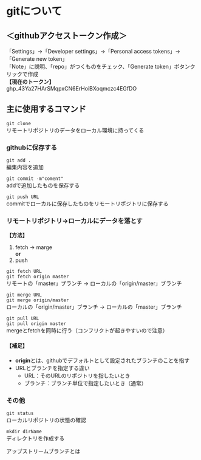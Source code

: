 # gitについて

## ＜githubアクセストークン作成＞<br>
「Settings」→「Developer settings」→「Personal access tokens」→「Generate new token」<br>
「Note」に説明、「repo」がつくものをチェック、「Generate token」ボタンクリックで作成<br>
**【現在のトークン】**<br>
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

## 主に使用するコマンド

`git clone`<br>
リモートリポジトリのデータをローカル環境に持ってくる

### githubに保存する
`git add .`<br>
編集内容を追加

`git commit -m"coment"`<br>
addで追加したものを保存する

`git push URL`<br>
commitでローカルに保存したものをリモートリポジトリに保存する

### リモートリポジトリ→ローカルにデータを落とす
**【方法】**
1. fetch → marge<br>
**or**
1. push


`git fetch URL`<br>
`git fetch origin master`<br>
リモートの「master」ブランチ → ローカルの「origin/master」ブランチ

`git merge URL`<br>
`git merge origin/master`<br>
ローカルの「origin/master」ブランチ → ローカルの「master」ブランチ

`git pull URL`<br>
`git pull origin master`<br>
mergeとfetchを同時に行う（コンフリクトが起きやすいので注意）

#### 【補足】
- **origin**とは、githubでデフォルトとして設定されたブランチのことを指す
- URLとブランチを指定する違い
    - URL：そのURLのリポジトリを指したいとき
    - ブランチ：ブランチ単位で指定したいとき（通常）



### その他
`git status`<br>
ローカルリポジトリの状態の確認

`mkdir dirName`<br>
ディレクトリを作成する



アップストリームブランチとは